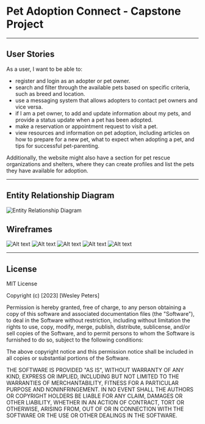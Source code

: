 # Pet Adoption Connect  - Capstone Project
---

## User Stories
As a user, I want to be able to:

- register and login as an adopter or pet owner.
- search and filter through the available pets based on specific criteria, such as breed and location.
- use a messaging system that allows adopters to contact pet owners and vice versa.
-  if I am a pet owner, to add and update information about my pets, and provide a status update when a pet has been adopted.
- make a reservation or appointment request to visit a pet.
- view resources and information on pet adoption, including articles on how to prepare for a new pet, what to expect when adopting a pet, and tips for successful pet-parenting.

Additionally, the website might also have a section for pet rescue organizations and shelters, where they can create profiles and list the pets they have available for adoption.

---

## Entity Relationship Diagram

![Entity Relationship Diagram](<Pet Adoption Connect.png>)

## Wireframes

![Alt text](image-1.png)
![Alt text](image.png)
![Alt text](image-2.png)
![Alt text](image-3.png)
![Alt text](image-4.png)

---

## License
MIT License

Copyright (c) [2023] [Wesley Peters]

Permission is hereby granted, free of charge, to any person obtaining a copy
of this software and associated documentation files (the "Software"), to deal
in the Software without restriction, including without limitation the rights
to use, copy, modify, merge, publish, distribute, sublicense, and/or sell
copies of the Software, and to permit persons to whom the Software is
furnished to do so, subject to the following conditions:

The above copyright notice and this permission notice shall be included in all
copies or substantial portions of the Software.

THE SOFTWARE IS PROVIDED "AS IS", WITHOUT WARRANTY OF ANY KIND, EXPRESS OR
IMPLIED, INCLUDING BUT NOT LIMITED TO THE WARRANTIES OF MERCHANTABILITY,
FITNESS FOR A PARTICULAR PURPOSE AND NONINFRINGEMENT. IN NO EVENT SHALL THE
AUTHORS OR COPYRIGHT HOLDERS BE LIABLE FOR ANY CLAIM, DAMAGES OR OTHER
LIABILITY, WHETHER IN AN ACTION OF CONTRACT, TORT OR OTHERWISE, ARISING FROM,
OUT OF OR IN CONNECTION WITH THE SOFTWARE OR THE USE OR OTHER DEALINGS IN THE
SOFTWARE.
